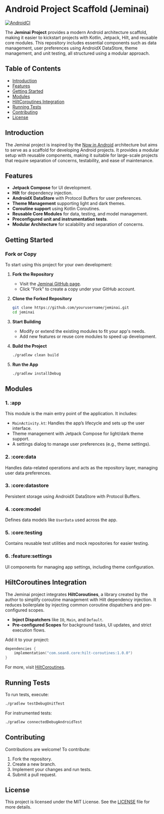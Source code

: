 # Android Project Scaffold (Jeminai)
[![AndroidCI](https://github.com/SeanZoR/jeminai/actions/workflows/Build.yaml/badge.svg)](https://github.com/SeanZoR/jeminai/actions/workflows/Build.yaml)

The **Jeminai Project** provides a modern Android architecture scaffold, making it easier to kickstart projects with Kotlin, Jetpack, Hilt, and reusable core modules. This repository includes essential components such as data management, user preferences using AndroidX DataStore, theme management, and unit testing, all structured using a modular approach.

## Table of Contents
- [Introduction](#introduction)
- [Features](#features)
- [Getting Started](#getting-started)
- [Modules](#modules)
- [HiltCoroutines Integration](#hiltcoroutines-integration)
- [Running Tests](#running-tests)
- [Contributing](#contributing)
- [License](#license)

## Introduction

The Jeminai project is inspired by the [Now in Android](https://github.com/android/nowinandroid) architecture but aims to serve as a scaffold for developing Android projects. It provides a modular setup with reusable components, making it suitable for large-scale projects that require separation of concerns, testability, and ease of maintenance.

## Features
- **Jetpack Compose** for UI development.
- **Hilt** for dependency injection.
- **AndroidX DataStore** with Protocol Buffers for user preferences.
- **Theme Management** supporting light and dark themes.
- **Coroutine support** using Kotlin Coroutines.
- **Reusable Core Modules** for data, testing, and model management.
- **Preconfigured unit and instrumentation tests**.
- **Modular Architecture** for scalability and separation of concerns.

## Getting Started

### Fork or Copy

To start using this project for your own development:

1. **Fork the Repository**
    - Visit the [Jeminai GitHub page](https://github.com/seanzor/jeminai).
    - Click "Fork" to create a copy under your GitHub account.

2. **Clone the Forked Repository**
   ```bash
   git clone https://github.com/yourusername/jeminai.git
   cd jeminai
   ```

3. **Start Building**
    - Modify or extend the existing modules to fit your app's needs.
    - Add new features or reuse core modules to speed up development.

4. **Build the Project**
   ```bash
   ./gradlew clean build
   ```

5. **Run the App**
   ```bash
   ./gradlew installDebug
   ```

## Modules

### 1. **:app**
This module is the main entry point of the application. It includes:
- `MainActivity.kt`: Handles the app’s lifecycle and sets up the user interface.
- Theme management with Jetpack Compose for light/dark theme support.
- A settings dialog to manage user preferences (e.g., theme settings).

### 2. **:core:data**
Handles data-related operations and acts as the repository layer, managing user data preferences.

### 3. **:core:datastore**
Persistent storage using AndroidX DataStore with Protocol Buffers.

### 4. **:core:model**
Defines data models like `UserData` used across the app.

### 5. **:core:testing**
Contains reusable test utilities and mock repositories for easier testing.

### 6. **:feature:settings**
UI components for managing app settings, including theme configuration.

## HiltCoroutines Integration

The Jeminai project integrates **HiltCoroutines**, a library created by the author to simplify coroutine management with Hilt dependency injection. It reduces boilerplate by injecting common coroutine dispatchers and pre-configured scopes.

- **Inject Dispatchers** like `IO`, `Main`, and `Default`.
- **Pre-configured Scopes** for background tasks, UI updates, and strict execution flows.

Add it to your project:
```kotlin
dependencies {
    implementation("com.sean8.core:hilt-coroutines:1.0.0")
}
```

For more, visit [HiltCoroutines](https://github.com/seanzor/hiltcoroutines).

## Running Tests

To run tests, execute:
```bash
./gradlew testDebugUnitTest
```

For instrumented tests:
```bash
./gradlew connectedDebugAndroidTest
```

## Contributing

Contributions are welcome! To contribute:
1. Fork the repository.
2. Create a new branch.
3. Implement your changes and run tests.
4. Submit a pull request.

## License

This project is licensed under the MIT License. See the [LICENSE](LICENSE) file for more details.

